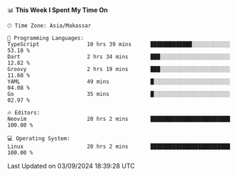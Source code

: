 <!--START_SECTION:waka-->
📊 **This Week I Spent My Time On** 

```text
🕑︎ Time Zone: Asia/Makassar

💬 Programming Languages: 
TypeScript               10 hrs 39 mins      █████████████░░░░░░░░░░░░   53.18 % 
Dart                     2 hrs 34 mins       ███░░░░░░░░░░░░░░░░░░░░░░   12.82 % 
Groovy                   2 hrs 19 mins       ███░░░░░░░░░░░░░░░░░░░░░░   11.60 % 
YAML                     49 mins             █░░░░░░░░░░░░░░░░░░░░░░░░   04.08 % 
Go                       35 mins             █░░░░░░░░░░░░░░░░░░░░░░░░   02.97 % 

🔥 Editors: 
Neovim                   20 hrs 2 mins       █████████████████████████   100.00 % 

💻 Operating System: 
Linux                    20 hrs 2 mins       █████████████████████████   100.00 % 
```


 Last Updated on 03/09/2024 18:39:28 UTC
<!--END_SECTION:waka-->
